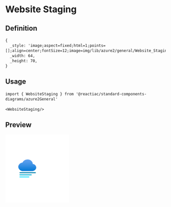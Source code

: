 # Website Staging

## Definition

```
{
  _style: 'image;aspect=fixed;html=1;points=[];align=center;fontSize=12;image=img/lib/azure2/general/Website_Staging.svg;strokeColor=none;',
  _width: 64,
  _height: 70,
}
```

## Usage

```
import { WebsiteStaging } from '@reactiac/standard-components-diagrams/azure2General'

<WebsiteStaging/>
```

## Preview

<img src="./website-staging.png" width="200"/>
